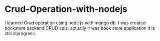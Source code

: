 # Crud-Operation-with-nodejs
I learned Crud operation using node js with mongo db. I was created  bookstore backend CRUD apis. actually it was book store application it is still inprogress.

